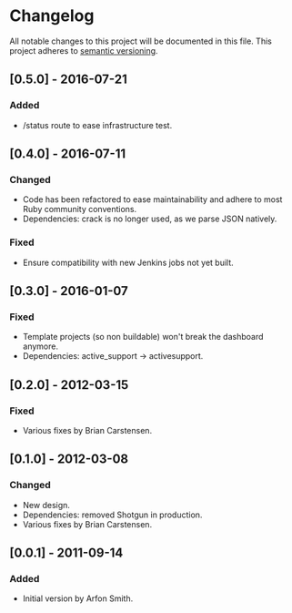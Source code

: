 # Changelog
All notable changes to this project will be documented in this file.
This project adheres to [semantic versioning](http://semver.org/).

## [0.5.0] - 2016-07-21
### Added
- /status route to ease infrastructure test.

## [0.4.0] - 2016-07-11
### Changed
- Code has been refactored to ease maintainability
  and adhere to most Ruby community conventions.
- Dependencies: crack is no longer used, as we parse
  JSON natively.

### Fixed
- Ensure compatibility with new Jenkins jobs not yet built.

## [0.3.0] - 2016-01-07
### Fixed
- Template projects (so non buildable) won't break
  the dashboard anymore.
- Dependencies: active_support → activesupport.

## [0.2.0] - 2012-03-15
### Fixed
- Various fixes by Brian Carstensen.

## [0.1.0] - 2012-03-08
### Changed
- New design.
- Dependencies: removed Shotgun in production.
- Various fixes by Brian Carstensen.

## [0.0.1] - 2011-09-14
### Added
- Initial version by Arfon Smith.
